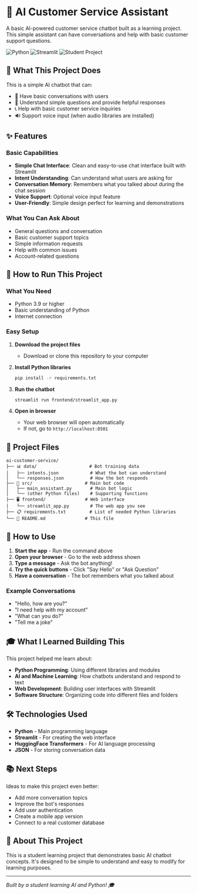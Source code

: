 # 🤖 AI Customer Service Assistant

A basic AI-powered customer service chatbot built as a learning project. This simple assistant can have conversations and help with basic customer support questions.

![Python](https://img.shields.io/badge/Python-3.9%2B-brightgreen.svg)
![Streamlit](https://img.shields.io/badge/Built%20with-Streamlit-red.svg)
![Student Project](https://img.shields.io/badge/Level-Student%20Project-yellow.svg)
## 🎯 What This Project Does

This is a simple AI chatbot that can:
- 💬 Have basic conversations with users
- 🤖 Understand simple questions and provide helpful responses
- 📞 Help with basic customer service inquiries
- 🔊 Support voice input (when audio libraries are installed)

## ✨ Features

### Basic Capabilities
- **Simple Chat Interface**: Clean and easy-to-use chat interface built with Streamlit
- **Intent Understanding**: Can understand what users are asking for
- **Conversation Memory**: Remembers what you talked about during the chat session
- **Voice Support**: Optional voice input feature
- **User-Friendly**: Simple design perfect for learning and demonstrations

### What You Can Ask About
- General questions and conversation
- Basic customer support topics
- Simple information requests
- Help with common issues
- Account-related questions


## 🚀 How to Run This Project

### What You Need
- Python 3.9 or higher
- Basic understanding of Python
- Internet connection

### Easy Setup

1. **Download the project files**
   - Download or clone this repository to your computer

2. **Install Python libraries**
   ```bash
   pip install -r requirements.txt
   ```

3. **Run the chatbot**
   ```bash
   streamlit run frontend/streamlit_app.py
   ```

4. **Open in browser**
   - Your web browser will open automatically
   - If not, go to `http://localhost:8501`

## 📁 Project Files

```
ai-customer-service/
├── 📊 data/                    # Bot training data
│   ├── intents.json            # What the bot can understand
│   └── responses.json          # How the bot responds
├── 🧠 src/                    # Main bot code
│   ├── main_assistant.py       # Main bot logic
│   └── (other Python files)    # Supporting functions
├── 🖥️ frontend/               # Web interface
│   └── streamlit_app.py        # The web app you see
├── 📋 requirements.txt         # List of needed Python libraries
└── 📆 README.md               # This file
```

## 💬 How to Use

1. **Start the app** - Run the command above
2. **Open your browser** - Go to the web address shown
3. **Type a message** - Ask the bot anything!
4. **Try the quick buttons** - Click "Say Hello" or "Ask Question"
5. **Have a conversation** - The bot remembers what you talked about

### Example Conversations
- "Hello, how are you?"
- "I need help with my account"
- "What can you do?"
- "Tell me a joke"


## 🎓 What I Learned Building This

This project helped me learn about:
- **Python Programming**: Using different libraries and modules
- **AI and Machine Learning**: How chatbots understand and respond to text
- **Web Development**: Building user interfaces with Streamlit
- **Software Structure**: Organizing code into different files and folders

## 🛠️ Technologies Used

- **Python** - Main programming language
- **Streamlit** - For creating the web interface
- **HuggingFace Transformers** - For AI language processing
- **JSON** - For storing conversation data

## 📚 Next Steps

Ideas to make this project even better:
- Add more conversation topics
- Improve the bot's responses
- Add user authentication
- Create a mobile app version
- Connect to a real customer database

## 🎯 About This Project

This is a student learning project that demonstrates basic AI chatbot concepts. It's designed to be simple to understand and easy to modify for learning purposes.

---

*Built by a student learning AI and Python! 🎓*
